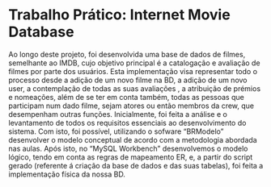 # Trabalho Prático: Internet Movie Database 


Ao longo deste projeto, foi desenvolvida uma base de dados de filmes, semelhante ao IMDB, cujo
objetivo principal é a catalogação e avaliação de filmes por parte dos usuários. Esta implementação visa
representar todo o processo desde a adição de um novo filme na BD, a adição de um novo user, a
contemplação de todas as suas avaliações , a atribuição de prémios e nomeações, além de se ter em
conta também, todas as pessoas que participam num dado filme, sejam atores ou então membros da
crew, que desempenham outras funções.
Inicialmente, foi feita a análise e o levantamento de todos os requisitos essenciais ao desenvolvimento
do sistema. Com isto, foi possível, utilizando o sofware “BRModelo” desenvolver o modelo conceptual
de acordo com a metodologia abordada nas aulas. Após isto, no “MySQL Workbench” desenvolvemos o
modelo lógico, tendo em conta as regras de mapeamento ER, e, a partir do script gerado (referente á
criação da base de dados e das suas tabelas), foi feita a implementação física da nossa BD.
